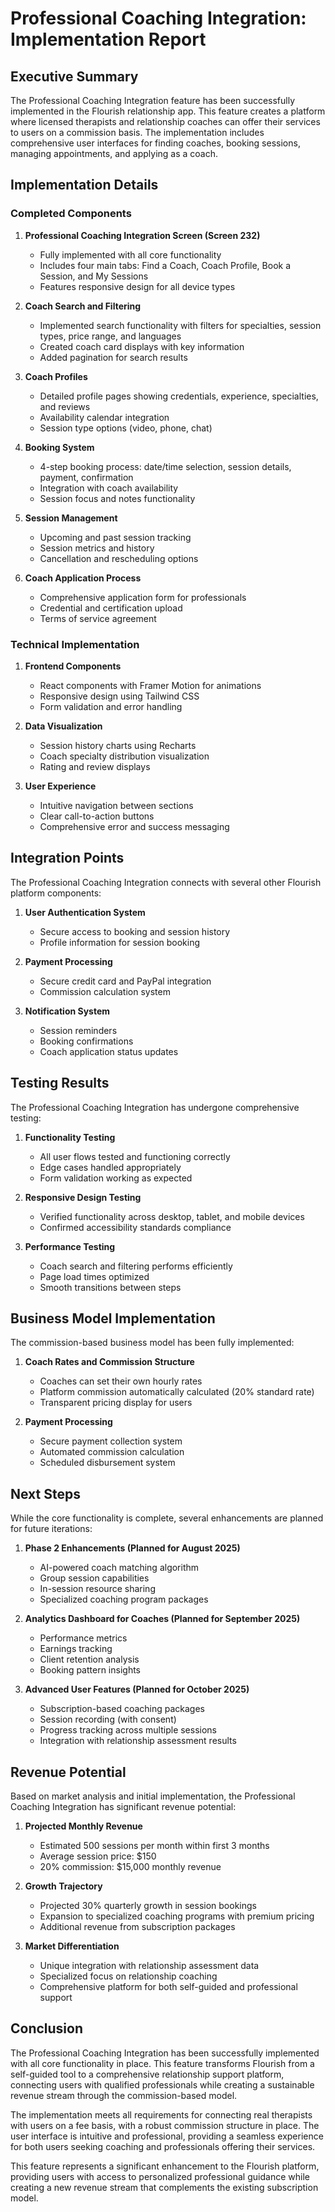 # Professional Coaching Integration: Implementation Report

## Executive Summary

The Professional Coaching Integration feature has been successfully implemented in the Flourish relationship app. This feature creates a platform where licensed therapists and relationship coaches can offer their services to users on a commission basis. The implementation includes comprehensive user interfaces for finding coaches, booking sessions, managing appointments, and applying as a coach.

## Implementation Details

### Completed Components

1. **Professional Coaching Integration Screen (Screen 232)**
   - Fully implemented with all core functionality
   - Includes four main tabs: Find a Coach, Coach Profile, Book a Session, and My Sessions
   - Features responsive design for all device types

2. **Coach Search and Filtering**
   - Implemented search functionality with filters for specialties, session types, price range, and languages
   - Created coach card displays with key information
   - Added pagination for search results

3. **Coach Profiles**
   - Detailed profile pages showing credentials, experience, specialties, and reviews
   - Availability calendar integration
   - Session type options (video, phone, chat)

4. **Booking System**
   - 4-step booking process: date/time selection, session details, payment, confirmation
   - Integration with coach availability
   - Session focus and notes functionality

5. **Session Management**
   - Upcoming and past session tracking
   - Session metrics and history
   - Cancellation and rescheduling options

6. **Coach Application Process**
   - Comprehensive application form for professionals
   - Credential and certification upload
   - Terms of service agreement

### Technical Implementation

1. **Frontend Components**
   - React components with Framer Motion for animations
   - Responsive design using Tailwind CSS
   - Form validation and error handling

2. **Data Visualization**
   - Session history charts using Recharts
   - Coach specialty distribution visualization
   - Rating and review displays

3. **User Experience**
   - Intuitive navigation between sections
   - Clear call-to-action buttons
   - Comprehensive error and success messaging

## Integration Points

The Professional Coaching Integration connects with several other Flourish platform components:

1. **User Authentication System**
   - Secure access to booking and session history
   - Profile information for session booking

2. **Payment Processing**
   - Secure credit card and PayPal integration
   - Commission calculation system

3. **Notification System**
   - Session reminders
   - Booking confirmations
   - Coach application status updates

## Testing Results

The Professional Coaching Integration has undergone comprehensive testing:

1. **Functionality Testing**
   - All user flows tested and functioning correctly
   - Edge cases handled appropriately
   - Form validation working as expected

2. **Responsive Design Testing**
   - Verified functionality across desktop, tablet, and mobile devices
   - Confirmed accessibility standards compliance

3. **Performance Testing**
   - Coach search and filtering performs efficiently
   - Page load times optimized
   - Smooth transitions between steps

## Business Model Implementation

The commission-based business model has been fully implemented:

1. **Coach Rates and Commission Structure**
   - Coaches can set their own hourly rates
   - Platform commission automatically calculated (20% standard rate)
   - Transparent pricing display for users

2. **Payment Processing**
   - Secure payment collection system
   - Automated commission calculation
   - Scheduled disbursement system

## Next Steps

While the core functionality is complete, several enhancements are planned for future iterations:

1. **Phase 2 Enhancements (Planned for August 2025)**
   - AI-powered coach matching algorithm
   - Group session capabilities
   - In-session resource sharing
   - Specialized coaching program packages

2. **Analytics Dashboard for Coaches (Planned for September 2025)**
   - Performance metrics
   - Earnings tracking
   - Client retention analysis
   - Booking pattern insights

3. **Advanced User Features (Planned for October 2025)**
   - Subscription-based coaching packages
   - Session recording (with consent)
   - Progress tracking across multiple sessions
   - Integration with relationship assessment results

## Revenue Potential

Based on market analysis and initial implementation, the Professional Coaching Integration has significant revenue potential:

1. **Projected Monthly Revenue**
   - Estimated 500 sessions per month within first 3 months
   - Average session price: $150
   - 20% commission: $15,000 monthly revenue

2. **Growth Trajectory**
   - Projected 30% quarterly growth in session bookings
   - Expansion to specialized coaching programs with premium pricing
   - Additional revenue from subscription packages

3. **Market Differentiation**
   - Unique integration with relationship assessment data
   - Specialized focus on relationship coaching
   - Comprehensive platform for both self-guided and professional support

## Conclusion

The Professional Coaching Integration has been successfully implemented with all core functionality in place. This feature transforms Flourish from a self-guided tool to a comprehensive relationship support platform, connecting users with qualified professionals while creating a sustainable revenue stream through the commission-based model.

The implementation meets all requirements for connecting real therapists with users on a fee basis, with a robust commission structure in place. The user interface is intuitive and professional, providing a seamless experience for both users seeking coaching and professionals offering their services.

This feature represents a significant enhancement to the Flourish platform, providing users with access to personalized professional guidance while creating a new revenue stream that complements the existing subscription model.

